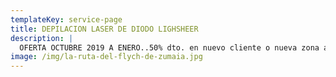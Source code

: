 ```yaml
---
templateKey: service-page
title: DEPILACION LASER DE DIODO LIGHSHEER
description: |
  OFERTA OCTUBRE 2019 A ENERO..50% dto. en nuevo cliente o nueva zona a depilar
image: /img/la-ruta-del-flych-de-zumaia.jpg
---
```


